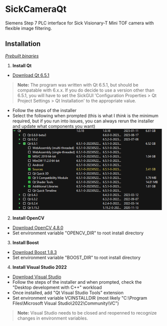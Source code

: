 
# SickCameraQt

Siemens Step 7 PLC interface for Sick Visionary-T Mini TOF camera with flexible image filtering.
## Installation

*[Prebuilt binaries](google.com)* 
1. **Install Qt**
* [Download Qt 6.5.1](https://www.qt.io/download)
> **Note:** The program was written with Qt 6.5.1, but should be compatable with 6.x.x. If you do decide to use a version other than 6.5.1, you will have to set the SickGUI 'Configuration Properties \> Qt Project Settings \> Qt Installation' to the appropriate value.
* Follow the steps of the installer
* Select the following when prompted (this is what I *think* is the minimum required, but if you run into issues, you can always rerun the installer and update what components you want)
![qt installer options](./docs/images/qt_install.png)

2. **Install OpenCV**
* [Download OpenCV 4.8.0](https://github.com/opencv/opencv/releases/tag/4.8.0)
* Set environment variable "OPENCV_DIR" to root install directory

3. **Install Boost**
* [Download Boost 1.8.3](https://www.boost.org/users/download/)
* Set environment variable "BOOST_DIR" to root install directory

4. **Install Visual Studio 2022**
* [Download Visual Studio](https://visualstudio.microsoft.com/downloads/)
* Follow the steps of the installer and when prompted, check the "Desktop development with C++" workload
* Once installed, add "Qt Visual Studio Tools" extension
* Set environment variable VCINSTALLDIR (most likely "C:\\Program Files\\Microsoft Visual Studio\\2022\\Community\\VC")

> **Note:** Visual Studio needs to be closed and reopenned to recognize changes in environment variables.